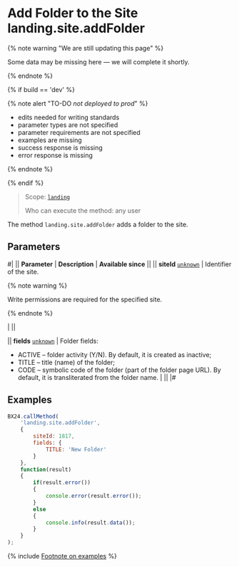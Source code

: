# Add Folder to the Site landing.site.addFolder

{% note warning "We are still updating this page" %}

Some data may be missing here — we will complete it shortly.

{% endnote %}

{% if build == 'dev' %}

{% note alert "TO-DO _not deployed to prod_" %}

- edits needed for writing standards
- parameter types are not specified
- parameter requirements are not specified
- examples are missing
- success response is missing
- error response is missing

{% endnote %}

{% endif %}

> Scope: [`landing`](../../scopes/permissions.md)
>
> Who can execute the method: any user

The method `landing.site.addFolder` adds a folder to the site.

## Parameters

#|
|| **Parameter** | **Description** | **Available since** ||
|| **siteId**
[`unknown`](../../data-types.md) | Identifier of the site. 

{% note warning %}

Write permissions are required for the specified site.

{% endnote %}

 | ||

|| **fields**
[`unknown`](../../data-types.md) | Folder fields: 
- ACTIVE – folder activity (Y/N). By default, it is created as inactive;
- TITLE – title (name) of the folder; 
- CODE – symbolic code of the folder (part of the folder page URL). By default, it is transliterated from the folder name. | ||
|#

## Examples

```js
BX24.callMethod(
    'landing.site.addFolder',
    {
        siteId: 1817,
        fields: {
            TITLE: 'New Folder'
        }
    },
    function(result)
    {
        if(result.error())
        {
            console.error(result.error());
        }
        else
        {
            console.info(result.data());
        }
    }
);
```

{% include [Footnote on examples](../../../_includes/examples.md) %}